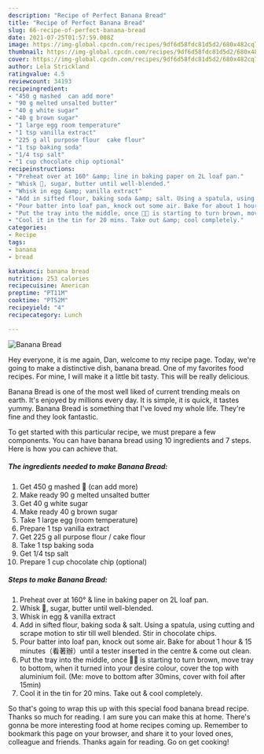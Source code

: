 ```yaml
---
description: "Recipe of Perfect Banana Bread"
title: "Recipe of Perfect Banana Bread"
slug: 66-recipe-of-perfect-banana-bread
date: 2021-07-25T01:57:59.008Z
image: https://img-global.cpcdn.com/recipes/9df6d58fdc81d5d2/680x482cq70/banana-bread-recipe-main-photo.jpg
thumbnail: https://img-global.cpcdn.com/recipes/9df6d58fdc81d5d2/680x482cq70/banana-bread-recipe-main-photo.jpg
cover: https://img-global.cpcdn.com/recipes/9df6d58fdc81d5d2/680x482cq70/banana-bread-recipe-main-photo.jpg
author: Lela Strickland
ratingvalue: 4.5
reviewcount: 34193
recipeingredient:
- "450 g mashed  can add more"
- "90 g melted unsalted butter"
- "40 g white sugar"
- "40 g brown sugar"
- "1 large egg room temperature"
- "1 tsp vanilla extract"
- "225 g all purpose flour  cake flour"
- "1 tsp baking soda"
- "1/4 tsp salt"
- "1 cup chocolate chip optional"
recipeinstructions:
- "Preheat over at 160° &amp; line in baking paper on 2L loaf pan."
- "Whisk 🍌, sugar, butter until well-blended."
- "Whisk in egg &amp; vanilla extract"
- "Add in sifted flour, baking soda &amp; salt. Using a spatula, using cutting and scrape motion to stir till well blended. Stir in chocolate chips."
- "Pour batter into loaf pan, knock out some air. Bake for about 1 hour &amp; 15 minutes（看著辦）until a tester inserted in the centre &amp; come out clean."
- "Put the tray into the middle, once 🍌🍞 is starting to turn brown, move tray to bottom, when it turned into your desire colour, cover the top with aluminium foil. (Me: move to bottom after 30mins, cover with foil after 15min)"
- "Cool it in the tin for 20 mins. Take out &amp; cool completely."
categories:
- Recipe
tags:
- banana
- bread

katakunci: banana bread 
nutrition: 253 calories
recipecuisine: American
preptime: "PT11M"
cooktime: "PT52M"
recipeyield: "4"
recipecategory: Lunch

---
```



![Banana Bread](https://img-global.cpcdn.com/recipes/9df6d58fdc81d5d2/680x482cq70/banana-bread-recipe-main-photo.jpg)

Hey everyone, it is me again, Dan, welcome to my recipe page. Today, we're going to make a distinctive dish, banana bread. One of my favorites food recipes. For mine, I will make it a little bit tasty. This will be really delicious.



Banana Bread is one of the most well liked of current trending meals on earth. It's enjoyed by millions every day. It is simple, it is quick, it tastes yummy. Banana Bread is something that I've loved my whole life. They're fine and they look fantastic.


To get started with this particular recipe, we must prepare a few components. You can have banana bread using 10 ingredients and 7 steps. Here is how you can achieve that.

<!--inarticleads1-->

##### The ingredients needed to make Banana Bread:

1. Get 450 g mashed 🍌 (can add more)
1. Make ready 90 g melted unsalted butter
1. Get 40 g white sugar
1. Make ready 40 g brown sugar
1. Take 1 large egg (room temperature)
1. Prepare 1 tsp vanilla extract
1. Get 225 g all purpose flour / cake flour
1. Take 1 tsp baking soda
1. Get 1/4 tsp salt
1. Prepare 1 cup chocolate chip (optional)




<!--inarticleads2-->

##### Steps to make Banana Bread:

1. Preheat over at 160° &amp; line in baking paper on 2L loaf pan.
1. Whisk 🍌, sugar, butter until well-blended.
1. Whisk in egg &amp; vanilla extract
1. Add in sifted flour, baking soda &amp; salt. Using a spatula, using cutting and scrape motion to stir till well blended. Stir in chocolate chips.
1. Pour batter into loaf pan, knock out some air. Bake for about 1 hour &amp; 15 minutes（看著辦）until a tester inserted in the centre &amp; come out clean.
1. Put the tray into the middle, once 🍌🍞 is starting to turn brown, move tray to bottom, when it turned into your desire colour, cover the top with aluminium foil. (Me: move to bottom after 30mins, cover with foil after 15min)
1. Cool it in the tin for 20 mins. Take out &amp; cool completely.




So that's going to wrap this up with this special food banana bread recipe. Thanks so much for reading. I am sure you can make this at home. There's gonna be more interesting food at home recipes coming up. Remember to bookmark this page on your browser, and share it to your loved ones, colleague and friends. Thanks again for reading. Go on get cooking!
